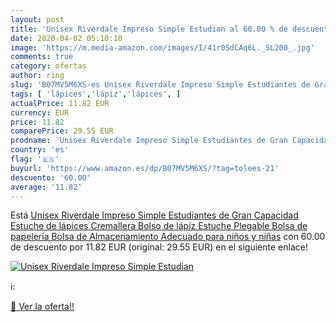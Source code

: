 ```yaml
---
layout: post
title: 'Unisex Riverdale Impreso Simple Estudian al 60.00 % de descuento'
date: 2020-04-02 05:10:10
image: 'https://m.media-amazon.com/images/I/41r0SdCAq6L._SL200_.jpg'
comments: true
category: ofertas
author: ring
slug: 'B07MV5M6XS-es Unisex Riverdale Impreso Simple Estudiantes de Gran...'
tags: [ 'lápices','lápiz','lápices', ]
actualPrice: 11.82 EUR
currency: EUR
price: 11.82
comparePrice: 29.55 EUR
prodname: 'Unisex Riverdale Impreso Simple Estudiantes de Gran Capacidad Estuche de lápices Cremallera Bolso de lápiz Estuche Plegable Bolsa de papelería Bolsa de Almacenamiento Adecuado para niños y niñas'
country: 'es'
flag: '🇪🇸'
buyurl: 'https://www.amazon.es/dp/B07MV5M6XS/?tag=tolees-21'
descuento: '60.00'
average: '11.82'
---
```


Está [Unisex Riverdale Impreso Simple Estudiantes de Gran Capacidad Estuche de lápices Cremallera Bolso de lápiz Estuche Plegable Bolsa de papelería Bolsa de Almacenamiento Adecuado para niños y niñas](https://www.amazon.es/dp/B07MV5M6XS/?tag=tolees-21) con 60.00 de descuento por 11.82 EUR (original: 29.55 EUR) en el siguiente enlace!

[![Unisex Riverdale Impreso Simple Estudian](https://m.media-amazon.com/images/I/41r0SdCAq6L._SL200_.jpg)](https://www.amazon.es/dp/B07MV5M6XS/?tag=tolees-21)

ℹ️:


[🛒 Ver la oferta!!](https://www.amazon.es/dp/B07MV5M6XS/?tag=tolees-21)
